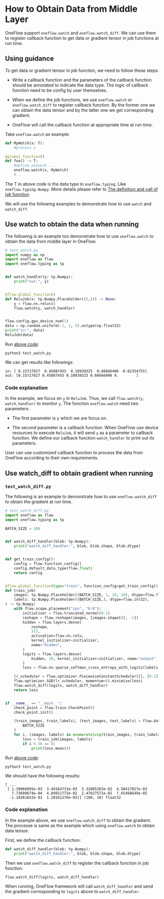 # How to Obtain Data from Middle Layer

OneFlow support `oneflow.watch` and `oneflow.watch_diff`. We can use them to register callback function to get data or gradient tensor in job functions at run time.

## Using guidance

To get data or gradient tensor in job function, we need to follow these steps:

* Write a callback function and the parameters of the callback function should be annotated to indicate the data type. The logic of callback function need to be config by user themselves.

* When we define the job functions, we use `oneflow.watch` or `oneflow.watch_diff` to register callback function. By the former one we can obtain the data tensor and by the latter one we get corresponding gradient.

* OneFlow will call the callback function at appropriate time at run time.

Take `oneflow.watch` as example:

```python
def MyWatch(x: T):
    #process x

@global_function()
def foo() -> T:
    #define network ...
    oneflow.watch(x, MyWatch)
    #...
```

The T in above code is the data type in `oneflow.typing`. Like  `oneflow.typing.Numpy`. More details please refer to [The definition and call of job function](job_function_define_call.md)

We will use the following examples to demonstrate how to use  `watch` and `watch_diff`.

## Use watch to obtain the data when running

The following is an example too demonstrate how to use `oneflow.watch` to obtain the data from middle layer in OneFlow.
```python
# test_watch.py
import numpy as np
import oneflow as flow
import oneflow.typing as tp


def watch_handler(y: tp.Numpy):
    print("out:", y)


@flow.global_function()
def ReluJob(x: tp.Numpy.Placeholder((5,))) -> None:
    y = flow.nn.relu(x)
    flow.watch(y, watch_handler)


flow.config.gpu_device_num(1)
data = np.random.uniform(-1, 1, 5).astype(np.float32)
print("in:", data)
ReluJob(data)
```

Run [above code](../code/extended_topics/test_watch.py):
```
python3 test_watch.py
```

We can get results like followings:
```
in: [ 0.15727027  0.45887455  0.10939325  0.66666406 -0.62354755]
out: [0.15727027 0.45887455 0.10939325 0.66666406 0.        ]
```

### Code explanation
In the example, we focus on `y` in `ReluJob`. Thus, we call `flow.watch(y, watch_handler)` to monitor `y`. The function `oneflow.watch` need two parameters:

* The first parameter is y which we are focus on.

* The second parameter is a callback function. When OneFlow use device resources to execute `ReluJob`, it will send `y` as a parameter to callback function. We define our callback function  `watch_handler` to print out its parameters.

User can use customized callback function to process the data from OneFlow according to their own requirements.

## Use watch_diff to obtain gradient when running
### `test_watch_diff.py`
The following is an example to demonstrate how to use `oneflow.watch_diff` to obtain the gradient at run time.
```python
# test_watch_diff.py
import oneflow as flow
import oneflow.typing as tp

BATCH_SIZE = 100


def watch_diff_handler(blob: tp.Numpy):
    print("watch_diff_handler:", blob, blob.shape, blob.dtype)


def get_train_config():
    config = flow.function_config()
    config.default_data_type(flow.float)
    return config


@flow.global_function(type="train", function_config=get_train_config())
def train_job(
    images: tp.Numpy.Placeholder((BATCH_SIZE, 1, 28, 28), dtype=flow.float),
    labels: tp.Numpy.Placeholder((BATCH_SIZE,), dtype=flow.int32),
) -> tp.Numpy:
    with flow.scope.placement("cpu", "0:0"):
        initializer = flow.truncated_normal(0.1)
        reshape = flow.reshape(images, [images.shape[0], -1])
        hidden = flow.layers.dense(
            reshape,
            512,
            activation=flow.nn.relu,
            kernel_initializer=initializer,
            name="hidden",
        )
        logits = flow.layers.dense(
            hidden, 10, kernel_initializer=initializer, name="output"
        )
        loss = flow.nn.sparse_softmax_cross_entropy_with_logits(labels, logits)

    lr_scheduler = flow.optimizer.PiecewiseConstantScheduler([], [0.1])
    flow.optimizer.SGD(lr_scheduler, momentum=0).minimize(loss)
    flow.watch_diff(logits, watch_diff_handler)
    return loss


if __name__ == "__main__":
    check_point = flow.train.CheckPoint()
    check_point.init()

    (train_images, train_labels), (test_images, test_labels) = flow.data.load_mnist(
        BATCH_SIZE
    )
    for i, (images, labels) in enumerate(zip(train_images, train_labels)):
        loss = train_job(images, labels)
        if i % 20 == 0:
            print(loss.mean())
```

Run [above code](../code/extended_topics/test_watch_diff.py):
```
python3 test_watch.py
```
We should have the following results:
```text
[ ...
 [ 1.39966095e-03  3.49164731e-03  3.31605263e-02  4.50417027e-03
   7.73609674e-04  4.89911772e-02  2.47627571e-02  7.65468649e-05
  -1.18361652e-01  1.20161276e-03]] (100, 10) float32
```
### Code explanation
In the example above, we use `oneflow.watch_diff` to obtain the gradient. The processe is same as the example which using `oneflow.watch`  to obtain data tensor.

First, we define the callback function:
```python
def watch_diff_handler(blob: tp.Numpy):
    print("watch_diff_handler:", blob, blob.shape, blob.dtype)
```

Then we use `oneflow.watch_diff` to register the callback function in job function:
```python
flow.watch_diff(logits, watch_diff_handler)
```

When running, OneFlow framework will call `watch_diff_handler` and send the gradient corresponding to `logits` above to `watch_diff_handler`.

